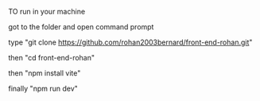 TO run in your machine

got to the folder and open command prompt

type "git clone https://github.com/rohan2003bernard/front-end-rohan.git"

then "cd front-end-rohan"

then "npm install vite"

finally "npm run dev"
